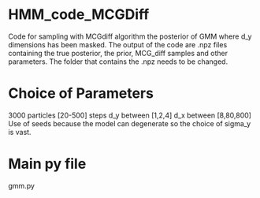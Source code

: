 # HMM_code_MCGDiff

Code for sampling with MCGdiff algorithm the posterior of GMM where d_y dimensions has been masked.
The output of the code are .npz files containing the true posterior, the prior, MCG_diff samples and other parameters.
The folder that contains the .npz needs to be changed. 

# Choice of Parameters

3000 particles
[20-500] steps 
d_y between [1,2,4]
d_x between [8,80,800]
Use of seeds because the model can degenerate so the choice of sigma_y is vast.

# Main py file
gmm.py
